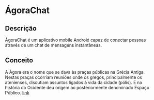 # ÁgoraChat

## Descrição
 ÁgoraChat é um aplicativo mobile Android capaz de conectar pessoas através de um chat de mensagens instantâneas.
 
 ## Conceito
 A Ágora era o nome que se dava às praças públicas na Grécia Antiga. Nestas praças ocorriam reuniões onde os gregos, principalmente os atenienses, discutiam assuntos ligados à vida da cidade (pólis). E na história do Ocidente deu origem ao posteriormente denominado Espaço Público. [link](http://www.dicpoetica.letras.ufrj.br/index.php/%C3%81gora#:~:text=A%20%C3%81gora%20era%20o%20nome,ao%20posteriormente%20denominado%20Espa%C3%A7o%20P%C3%BAblico.)
 
